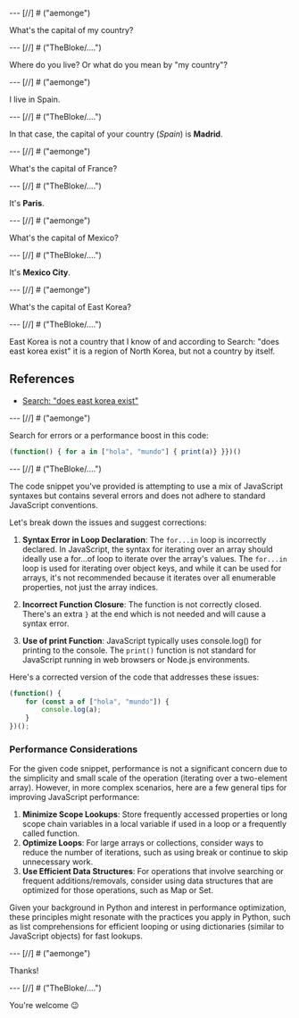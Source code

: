 --- [//] # ("aemonge")

What's the capital of my country?


--- [//] # ("TheBloke/....")

Where do you live? Or what do you mean by "my country"?


--- [//] # ("aemonge")

I live in Spain.


--- [//] # ("TheBloke/....")

In that case, the capital of your country (*Spain*) is **Madrid**.


--- [//] # ("aemonge")

What's the capital of France?


--- [//] # ("TheBloke/....")

It's **Paris**.


--- [//] # ("aemonge")

What's the capital of Mexico?


--- [//] # ("TheBloke/....")

It's **Mexico City**.


--- [//] # ("aemonge")

What's the capital of East Korea?


--- [//] # ("TheBloke/....")

East Korea is not a country that I know of and according to Search: "does east
korea exist" it is a region of North Korea, but not a country by itself.

References
----------
- [Search: "does east korea exist"](https://duckduckgo.com/?q=does+east+korea+exist)


--- [//] # ("aemonge")

Search for errors or a performance boost in this code:
```javascript
(function() { for a in ["hola", "mundo"] { print(a)} }})()
```


--- [//] # ("TheBloke/....")

The code snippet you've provided is attempting to use a mix of JavaScript syntaxes
but contains several errors and does not adhere to standard JavaScript conventions.

Let's break down the issues and suggest corrections:

1. **Syntax Error in Loop Declaration**: The `for...in` loop is incorrectly declared. In
   JavaScript, the syntax for iterating over an array should ideally use a for...of
   loop to iterate over the array's values. The `for...in` loop is used for iterating
   over object keys, and while it can be used for arrays, it's not recommended because
   it iterates over all enumerable properties, not just the array indices.

2. **Incorrect Function Closure**: The function is not correctly closed. There's an extra
    `}` at the end which is not needed and will cause a syntax error.
3. **Use of print Function**: JavaScript typically uses console.log() for printing to the
   console. The `print()` function is not standard for JavaScript running in web browsers
   or Node.js environments.

Here's a corrected version of the code that addresses these issues:

```javascript
(function() {
    for (const a of ["hola", "mundo"]) {
        console.log(a);
    }
})();
```

### Performance Considerations

For the given code snippet, performance is not a significant concern due to the
simplicity and small scale of the operation (iterating over a two-element array).
However, in more complex scenarios, here are a few general tips for improving
JavaScript performance:

1. **Minimize Scope Lookups**: Store frequently accessed properties or long scope chain
    variables in a local variable if used in a loop or a frequently called function.
2. **Optimize Loops**: For large arrays or collections, consider ways to reduce the
    number of iterations, such as using break or continue to skip unnecessary work.
3. **Use Efficient Data Structures**: For operations that involve searching or
    frequent additions/removals, consider using data structures that are optimized for
    those operations, such as Map or Set.

Given your background in Python and interest in performance optimization, these
principles might resonate with the practices you apply in Python, such as list
comprehensions for efficient looping or using dictionaries
(similar to JavaScript objects) for fast lookups.


--- [//] # ("aemonge")

Thanks!


--- [//] # ("TheBloke/....")

You're welcome 😉
